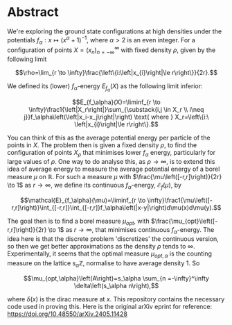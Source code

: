 # Abstract

 We're exploring the ground state configurations at high densities under the potentials $f_\alpha:x \mapsto \left(x^\alpha+1\right)^{-1}$, where $\alpha>2$ is an even integer.
For a configuration of points $X=\left(x_n\right)_{n=-\infty}^\infty$ with fixed density $\rho$, given by the following limit
```math
\rho=\lim_{r \to \infty}\frac{\left\{i:\left|x_{i}\right|\le r\right\}}{2r}.
```
We defined its (lower) $f_\alpha$-energy $E_{f_\alpha}(X)$ as the following limit inferior:  
```math
E_{f_\alpha}(X)=\liminf_{r \to \infty}\frac1{\left|X_r\right|}\sum_{\substack{i,j \in X_r \\ i\neq j}}f_\alpha\left(\left|x_i-x_j\right|\right) \text{ where } X_r=\left\{i:\ \left|x_{i}\right|\le r\right\}.
```
You can think of this as the average potential energy per particle of the points in $X$. The problem then is given a fixed density $\rho$, to find the configuration of points $X_\rho$ that minimises lower $f_\alpha$ energy, particularly for large values of $\rho$. One way to do analyse this, as $\rho \to \infty$, is to extend this idea of average energy to measure the average potential energy of a borel measure $\mu$ on $\mathbb{R}$. For such a measure $\mu$ with $\frac{\mu\left([-r,r]\right)}{2r} \to 1$ as $r \to \infty$, we define its continuous $f_\alpha$-energy, $\mathcal{E}_{f}\left(\mu\right)$, by 
```math
\mathcal{E}_{f_\alpha}(\mu)=\liminf_{r \to \infty}\frac1{\mu\left([-r,r]\right)}\int_{[-r,r]}\int_{[-r,r]}f_\alpha\left(|x-y|\right)d\mu(x)d\mu(y).
```
The goal then is to find a borel measure $\mu_{opt}$, with  $\frac{\mu_{opt}\left([-r,r]\right)}{2r} \to 1$ as $r \to \infty$, that minimises continuous $f_\alpha$-energy. The idea here is that the discrete problem 'discretizes' the continuous version, so then we get better approximations as the density $\rho$ tends to $\infty$. Experimentally, it seems that the optimal measure $\mu_{opt,\alpha}$ is the counting measure on the lattice $s_\alpha\mathbb{Z}$, normalise to have average density $1$. So
```math
\mu_{opt,\alpha}\left(A\right)=s_\alpha \sum_{n =-\infty}^\infty \delta\left(s_\alpha n\right),
```
where $\delta(x)$ is the dirac measure at $x$. This repository contains the necessary code used in proving this. Here is the original arXiv eprint for reference: https://doi.org/10.48550/arXiv.2405.11428


